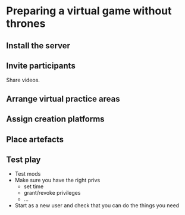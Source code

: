 # Preparing a virtual game without thrones

## Install the server

## Invite participants

Share videos.

## Arrange virtual practice areas 

## Assign creation platforms

## Place artefacts

## Test play

 * Test mods
 * Make sure you have the right privs
   * set time
   * grant/revoke privileges
   * ...
 * Start as a new user and check that you can do the things you need
